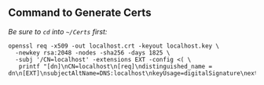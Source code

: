 ## Command to Generate Certs

*Be sure to `cd` into `~/Certs` first:*

```
openssl req -x509 -out localhost.crt -keyout localhost.key \
  -newkey rsa:2048 -nodes -sha256 -days 1825 \
  -subj '/CN=localhost' -extensions EXT -config <( \
   printf "[dn]\nCN=localhost\n[req]\ndistinguished_name = dn\n[EXT]\nsubjectAltName=DNS:localhost\nkeyUsage=digitalSignature\nextendedKeyUsage=serverAuth")
```
